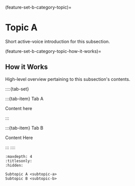 (feature-set-b-category-topic)=
# Topic A

Short active-voice introduction for this subsection.

(feature-set-b-category-topic-how-it-works)=
## How it Works

High-level overview pertaining to this subsection's contents.

::::{tab-set}

:::{tab-item} Tab A

Content here

:::

:::{tab-item} Tab B

Content Here

:::
::::

```{toctree}
:maxdepth: 4
:titlesonly:
:hidden:

Subtopic A <subtopic-a>
Subtopic B <subtopic-b>
```
